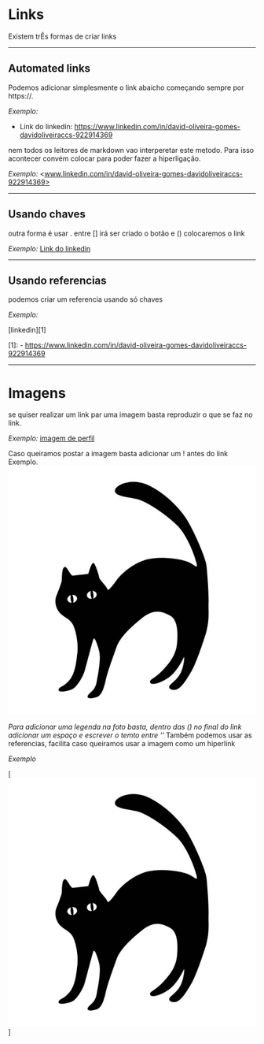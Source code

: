 # Links

Existem trÊs formas de criar links

***
## Automated links

Podemos adicionar simplesmente o link abaicho começando sempre por https://. 

*Exemplo:*
- Link do linkedin:
  https://www.linkedin.com/in/david-oliveira-gomes-davidoliveiraccs-922914369

nem todos os leitores de markdown vao interperetar este metodo.
Para isso acontecer convém colocar <link> para poder fazer a hiperligação.

*Exemplo:*
  <www.linkedin.com/in/david-oliveira-gomes-davidoliveiraccs-922914369> 

***
## Usando chaves 

outra forma é usar [](). entre [] irá ser criado o botão e () colocaremos o link

*Exemplo:*
[Link do linkedin](https://www.linkedin.com/in/david-oliveira-gomes-davidoliveiraccs-922914369)

***
## Usando referencias

podemos criar um referencia usando só chaves 

*Exemplo:*

[linkedin][1]

[1]: - https://www.linkedin.com/in/david-oliveira-gomes-davidoliveiraccs-922914369

***
# Imagens

se quiser realizar um link par uma imagem basta reproduzir o que se faz no link.

*Exemplo:*
  [imagem de perfil](imagens/istockphoto-1344022890-612x612.jpg)

Caso queiramos postar a imagem basta adicionar um ! antes do link
Exemplo.
  ![imagem de perfil](imagens/istockphoto-1344022890-612x612.jpg 'cara de gato')

*Para adicionar uma legenda na foto basta, dentro das () no final do link adicionar um espaço e escrever o temto entre ''*
Também podemos usar as referencias, facilita caso queiramos usar a imagem como um hiperlink

*Exemplo*

[![gato da porra][gatinho]]

[gatinho]:imagens/istockphoto-1344022890-612x612.jpg

